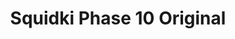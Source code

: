 ---
slug: squidki-phase-10-original-143
title: Squidki Phase 10 Original
description: "Squidki Phase 10 Original is an exciting online game. Play for free directly in your browser!"
icon: /images/new_mods/Sprunki Phase 10 Original.png
url: https://wowtbc.net/sprunkin/phase10-original/index.html
previewImage: /images/new_mods/Sprunki Phase 10 Original.png
type: new mods

# SEO配置
seo:
  title: "Squidki Phase 10 Original - Play Free Online Game | Fun Browser Games"
  description: "Squidki Phase 10 Original - Play this fun online game for free in your browser. No download required!"
  ogImage: "/images/new_mods/Sprunki Phase 10 Original.png"
  keywords: "squidki-phase-10-original-143, online game, browser game, free game, new mods game, play online"

videoUrls:
  - https://www.youtube.com/embed/example1
  - https://www.youtube.com/embed/example2

whyPlay:
  title: "Why Play Squidki Phase 10 Original?"
  items:
    - "Immersive Gameplay: Squidki Phase 10 Original offers an engaging and immersive gaming experience that will keep you entertained for hours"
    - "Challenging Levels: Test your skills with increasingly difficult challenges and obstacles"
    - "Beautiful Graphics: Enjoy stunning visuals and smooth animations that bring the game world to life"
    - "Regular Updates: New content and features are added regularly to keep the game fresh and exciting"
    - "Free to Play: Experience all the fun without spending a penny"
    - "Community Features: Connect with other players, share strategies, and compete for high scores"
    - "Cross-Platform: Play on any device with a web browser, no downloads required"

features:
  title: "Key Features of Squidki Phase 10 Original"
  image: "/images/new_mods/Sprunki Phase 10 Original.png"
  items:
    - "Intuitive Controls: Easy to learn controls make Squidki Phase 10 Original accessible for players of all skill levels"
    - "Multiple Game Modes: Enjoy various gameplay options that provide different challenges and experiences"
    - "Character Customization: Personalize your gaming experience with unique characters and items"
    - "Achievement System: Complete special tasks to earn rewards and recognition"
    - "Leaderboards: Compete with players worldwide and see who can achieve the highest scores"

characteristics:
  title: "Game Characteristics"
  image: "/images/new_mods/Sprunki Phase 10 Original.png"
  items:
    - "Genre: New mods game with elements of strategy and skill"
    - "Difficulty: Suitable for both casual gamers and those seeking a challenge"
    - "Play Time: Quick sessions or extended gameplay, depending on your preference"
    - "Art Style: Vibrant and engaging visuals that enhance the gaming experience"
    - "Sound Design: Immersive audio that complements the gameplay perfectly"

info: "Squidki Phase 10 Original is an exciting online game that offers players a unique and engaging gaming experience. With its intuitive controls, stunning visuals, and challenging gameplay, Squidki Phase 10 Original provides hours of entertainment for players of all ages and skill levels. Whether you're looking for a quick gaming session during a break or an extended play session, Squidki Phase 10 Original delivers an immersive experience that will keep you coming back for more. The game features multiple levels of increasing difficulty, ensuring that players are constantly challenged as they progress. With regular updates adding new content and features, Squidki Phase 10 Original remains fresh and exciting, providing endless entertainment options for its growing community of players."

howToPlayIntro: "Welcome to Squidki Phase 10 Original! This guide will walk you through the basics and help you master the game. Whether you're a beginner or looking to improve your skills, these tips and instructions will enhance your gaming experience."

howToPlaySteps:
  - title: "Getting Started"
    description: "Begin your Squidki Phase 10 Original adventure by familiarizing yourself with the controls. Use your keyboard or mouse to navigate through the game interface. The tutorial will guide you through the basic mechanics and help you understand the objectives."
  - title: "Understanding the Objectives"
    description: "In Squidki Phase 10 Original, your main goal is to progress through levels by completing specific objectives. Each level presents unique challenges that require different strategies and approaches."
  - title: "Mastering the Controls"
    description: "Practice using the controls to improve your precision and reaction time. Squidki Phase 10 Original requires quick reflexes and strategic thinking to overcome obstacles and defeat opponents."
  - title: "Utilizing Power-ups"
    description: "Collect power-ups throughout the game to enhance your abilities and overcome difficult challenges. Each power-up offers unique advantages that can be crucial for success."
  - title: "Developing Strategies"
    description: "As you progress in Squidki Phase 10 Original, develop effective strategies for different scenarios. Analyze patterns, anticipate challenges, and adapt your approach to maximize your performance."

faq:
  title: "Frequently Asked Questions about Squidki Phase 10 Original"
  items:
    - question: "Is Squidki Phase 10 Original free to play?"
      answer: "Yes, Squidki Phase 10 Original is completely free to play directly in your web browser. No downloads or purchases are required to enjoy the full game experience."
    - question: "Can I play Squidki Phase 10 Original on mobile devices?"
      answer: "Yes, Squidki Phase 10 Original is optimized for both desktop and mobile play. You can enjoy the game on any device with a web browser and internet connection."
    - question: "Are there any in-game purchases?"
      answer: "While Squidki Phase 10 Original is free to play, there may be optional in-game purchases available for cosmetic items or additional features that don't affect core gameplay."
    - question: "How often is Squidki Phase 10 Original updated?"
      answer: "The developers regularly update Squidki Phase 10 Original with new content, features, and improvements based on player feedback and game performance."
    - question: "Can I play Squidki Phase 10 Original offline?"
      answer: "Currently, Squidki Phase 10 Original requires an internet connection to play as it's a browser-based online game."
    - question: "Is Squidki Phase 10 Original suitable for children?"
      answer: "Yes, Squidki Phase 10 Original is designed to be family-friendly and suitable for players of all ages."
    - question: "How do I report bugs or issues?"
      answer: "If you encounter any problems while playing Squidki Phase 10 Original, you can report them through the game's support page or contact the developers directly through their website."
    - question: "Still Have Questions?"
      answer: "If you have additional questions about Squidki Phase 10 Original that aren't covered in this FAQ, please visit our support center or contact our customer service team for assistance."
---